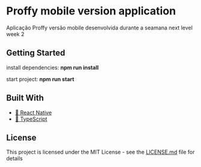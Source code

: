 <h1>Proffy mobile version application</h1>

<p>
  Aplicação Proffy versão mobile desenvolvida durante a seamana next level week 2
</p>

## Getting Started

install dependencies: <b>npm run install</b> 

start project: <b>npm run start</b>

## Built With

<p align="left">
    <ul>
      <li><a href="https://reactnative.dev/">🔗 React Native</a></li>
      <li><a href="https://www.typescriptlang.org/">🔗 TypeScript</a></li>
    </ul>
</p>

## License

This project is licensed under the MIT License - see the [LICENSE.md](LICENSE.md) file for details


